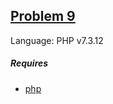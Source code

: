 ## [Problem 9](https://projecteuler.net/problem=9)

Language: PHP v7.3.12

##### Requires

- [php](https://www.php.net/)
